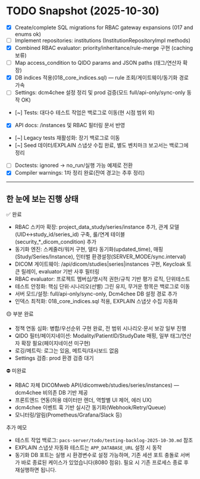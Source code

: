 # TODO Snapshot (2025-10-30)

- [x] Create/complete SQL migrations for RBAC gateway expansions (017 and enums ok)
- [ ] Implement repositories: institutions (InstitutionRepositoryImpl methods)
- [x] Combined RBAC evaluator: priority/inheritance/rule-merge 구현 (caching 보류)
- [ ] Map access_condition to QIDO params and JSON paths (태그/연산자 확장)
- [x] DB indices 적용(018_core_indices.sql) — rule 조회/게이트웨이/동기화 경로 가속
- [ ] Settings: dcm4chee 설정 정리 및 prod 검증(모드 full/api-only/sync-only 동작 OK)
- [~] Tests: 대다수 테스트 작업은 백로그로 이동(현 시점 범위 외)
- [x] API docs: /instances 및 RBAC 필터링 문서 반영
- [~] Legacy tests 재활성화: 장기 백로그로 이동
- [~] Seed 데이터/EXPLAIN 스냅샷 수집 완료, 별도 벤치마크 보고서는 백로그에 정리
- [ ] Doctests: ignored → no_run/실행 가능 예제로 전환
- [x] Compiler warnings: 1차 정리 완료(잔여 경고는 추후 정리)

---

## 한 눈에 보는 진행 상태

✅ 완료
- RBAC 스키마 확장: project_data_study/series/instance 추가, 관계 모델(UID↔study_id/series_id) 구축, 룰/연계 테이블(security_*_dicom_condition) 추가
- 동기화 엔진: 스케줄러/워커 구현, 델타 동기화(updated_time), 매핑(Study/Series/Instance), 인터벌 환경설정(SERVER_MODE/sync.interval)
- DICOM 게이트웨이: /api/dicom/studies|series|instances 구현, Keycloak 토큰 릴레이, evaluator 기반 사후 필터링
- RBAC evaluator: 프로젝트 멤버십/명시적 권한/규칙 기반 평가 로직, 단위테스트
- 테스트 안정화: 핵심 단위·시나리오(선별) 그린 유지, 무거운 항목은 백로그로 이동
- 서버 모드/설정: full/api-only/sync-only, Dcm4chee DB 설정 경로 추가
- 인덱스 최적화: 018_core_indices.sql 적용, EXPLAIN 스냅샷 수집 자동화

🟡 부분 완료
- 정책 연동 심화: 병합/우선순위 구현 완료, 전 범위 시나리오·문서 보강 일부 진행
- QIDO 필터/페이지네이션: Modality/PatientID/StudyDate 매핑, 일부 태그/연산자 확장 필요(페이지네이션 미구현)
- 로깅/메트릭: 로그는 있음, 메트릭/대시보드 없음
- Settings 검증: prod 환경 검증 대기

⛔ 미완료
- RBAC 자체 DICOMweb API(/dicomweb/studies/series/instances) — dcm4chee 비의존 DB 기반 제공
- 프론트엔드 연동(허용 데이터만 렌더, 역할별 UI 제어, 에러 UX)
- dcm4chee 이벤트 훅 기반 실시간 동기화(Webhook/Retry/Queue)
- 모니터링/알림(Prometheus/Grafana/Slack 등)

추가 메모
- 테스트 작업 백로그: `pacs-server/todo/testing-backlog-2025-10-30.md` 참조
- EXPLAIN 스냅샷 자동화 테스트는 `APP_DATABASE_URL` 설정 시 동작
- 동기화 DB 포트는 실행 시 환경변수로 설정 가능하며, 기존 세션 포트 충돌로 서버가 바로 종료된 케이스가 있었습니다(8080 점유). 필요 시 기존 프로세스 종료 후 재실행하면 됩니다.

